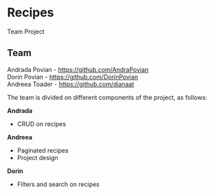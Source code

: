 # Recipes
Team Project 


## Team 
Andrada Povian - https://github.com/AndraPovian
<br>
Dorin Povian - https://github.com/DorinPovian
<br>
Andreea Toader - https://github.com/dianaat


The team is divided on different components of the project, as follows:

<b>Andrada</b>
- CRUD on recipes

<b>Andreea</b>
- Paginated recipes
- Project design

<b>Dorin</b>
- Filters and search on recipes
